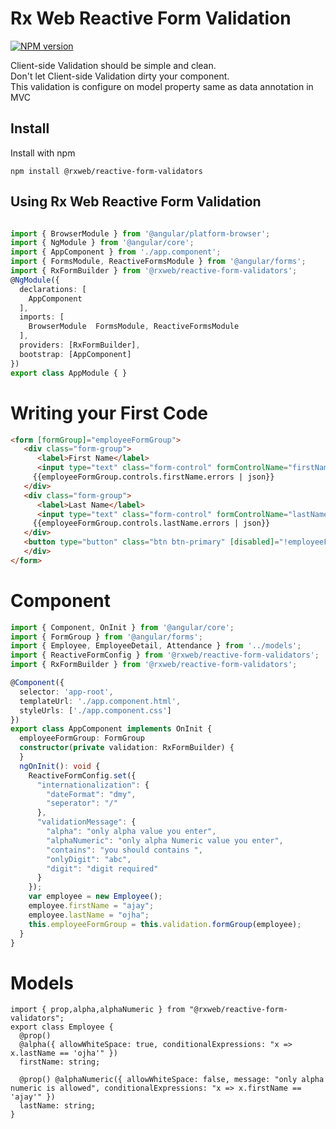 # Rx Web Reactive Form Validation

[![NPM version](https://badge.fury.io/js/%40rxweb%2Freactive-form-validators.svg)](https://badge.fury.io/js/%40rxweb%2Freactive-form-validators)

Client-side Validation should be simple and clean.
<br/>Don't let Client-side Validation dirty your component.
<br/>This validation is configure on model property same as data annotation in MVC

Install
-----
Install with npm

```
npm install @rxweb/reactive-form-validators
```
Using Rx Web Reactive Form Validation
-----
```app.module.ts

import { BrowserModule } from '@angular/platform-browser';
import { NgModule } from '@angular/core';
import { AppComponent } from './app.component';
import { FormsModule, ReactiveFormsModule } from '@angular/forms';
import { RxFormBuilder } from '@rxweb/reactive-form-validators';
@NgModule({
  declarations: [
    AppComponent
  ],
  imports: [
    BrowserModule  FormsModule, ReactiveFormsModule
  ],
  providers: [RxFormBuilder],
  bootstrap: [AppComponent]
})
export class AppModule { }
```

Writing your First Code
====
```html
<form [formGroup]="employeeFormGroup">
   <div class="form-group">
      <label>First Name</label>
      <input type="text" class="form-control" formControlName="firstName" />
     {{employeeFormGroup.controls.firstName.errors | json}}
   </div>
   <div class="form-group">
      <label>Last Name</label>
      <input type="text" class="form-control" formControlName="lastName" />
     {{employeeFormGroup.controls.lastName.errors | json}}
   </div>
   <button type="button" class="btn btn-primary" [disabled]="!employeeFormGroup.valid">Submit</button>
   </div>
</form>
```

Component
====
```component.ts
import { Component, OnInit } from '@angular/core';
import { FormGroup } from '@angular/forms';
import { Employee, EmployeeDetail, Attendance } from '../models';
import { ReactiveFormConfig } from '@rxweb/reactive-form-validators';
import { RxFormBuilder } from '@rxweb/reactive-form-validators';

@Component({
  selector: 'app-root',
  templateUrl: './app.component.html',
  styleUrls: ['./app.component.css']
})
export class AppComponent implements OnInit {
  employeeFormGroup: FormGroup
  constructor(private validation: RxFormBuilder) {
  }
  ngOnInit(): void {
    ReactiveFormConfig.set({
      "internationalization": {
        "dateFormat": "dmy",
        "seperator": "/"
      },
      "validationMessage": {
        "alpha": "only alpha value you enter",
        "alphaNumeric": "only alpha Numeric value you enter",
        "contains": "you should contains ",
        "onlyDigit": "abc",
        "digit": "digit required"
      }
    });
    var employee = new Employee();
    employee.firstName = "ajay";
    employee.lastName = "ojha";
    this.employeeFormGroup = this.validation.formGroup(employee);
  }
}
```


Models
====
```Model Typescript
import { prop,alpha,alphaNumeric } from "@rxweb/reactive-form-validators";
export class Employee {
  @prop()
  @alpha({ allowWhiteSpace: true, conditionalExpressions: "x => x.lastName == 'ojha'" })
  firstName: string;

  @prop() @alphaNumeric({ allowWhiteSpace: false, message: "only alpha numeric is allowed", conditionalExpressions: "x => x.firstName == 'ajay'" })
  lastName: string;
}
```
